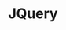 ---
title: JQuery
tags: JQuery,Python,日志
category: /小书匠/日记/2022-09
renderNumberedHeading: true
grammar_cjkRuby: true
---